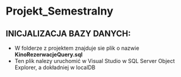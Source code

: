 # Projekt_Semestralny

## INICJALIZACJA BAZY DANYCH:

* W folderze z projektem znajduje sie plik o nazwie **KinoRezerwacjeQuery.sql**
* Ten plik nalezy uruchomić w Visual Studio w SQL Server Object Explorer, a dokładniej w localDB

